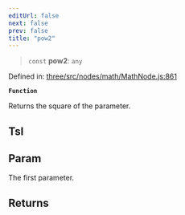 ```yaml
---
editUrl: false
next: false
prev: false
title: "pow2"
---
```


> `const` **pow2**: `any`

Defined in: [three/src/nodes/math/MathNode.js:861](https://github.com/DefinitelyMaybe/three-i18n/blob/fa57b79433d1c349ffb23a78727299c8d4190136/three/src/nodes/math/MathNode.js#L861)

**`Function`**

Returns the square of the parameter.

## Tsl

## Param

The first parameter.

## Returns
